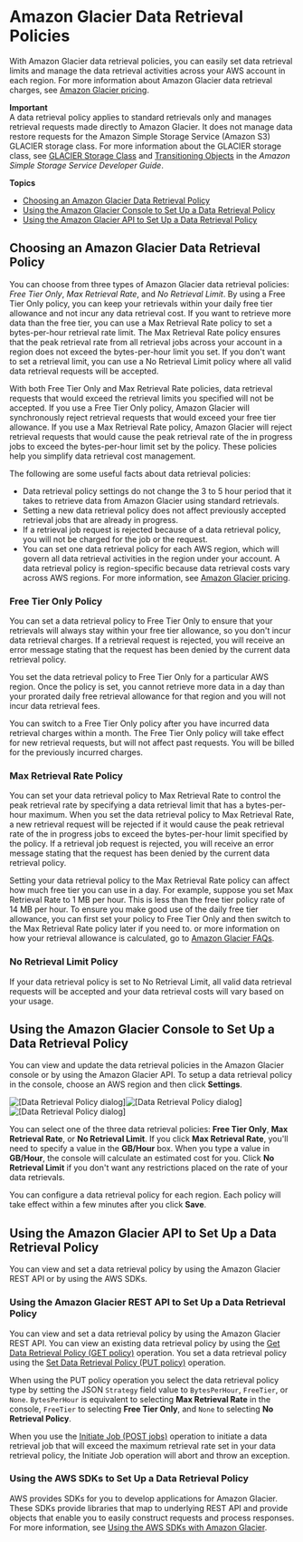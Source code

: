# Amazon Glacier Data Retrieval Policies<a name="data-retrieval-policy"></a>

 With Amazon Glacier data retrieval policies, you can easily set data retrieval limits and manage the data retrieval activities across your AWS account in each region\. For more information about Amazon Glacier data retrieval charges, see [Amazon Glacier pricing](https://aws.amazon.com/glacier/pricing/)\.

**Important**  
A data retrieval policy applies to standard retrievals only and manages retrieval requests made directly to Amazon Glacier\. It does not manage data restore requests for the Amazon Simple Storage Service \(Amazon S3\) GLACIER storage class\. For more information about the GLACIER storage class, see [GLACIER Storage Class](http://docs.aws.amazon.com/AmazonS3/latest/dev/storage-class-intro.html#sc-glacier) and [Transitioning Objects](http://docs.aws.amazon.com/AmazonS3/latest/dev/lifecycle-transition-general-considerations.html) in the *Amazon Simple Storage Service Developer Guide*\. 

**Topics**
+ [Choosing an Amazon Glacier Data Retrieval Policy](#data-retrieval-policy-details)
+ [Using the Amazon Glacier Console to Set Up a Data Retrieval Policy](#data-retrieval-policy-using-console)
+ [Using the Amazon Glacier API to Set Up a Data Retrieval Policy](#data-retrieval-policy-using-api)

## Choosing an Amazon Glacier Data Retrieval Policy<a name="data-retrieval-policy-details"></a>

You can choose from three types of Amazon Glacier data retrieval policies: *Free Tier Only*, *Max Retrieval Rate*, and *No Retrieval Limit*\. By using a Free Tier Only policy, you can keep your retrievals within your daily free tier allowance and not incur any data retrieval cost\. If you want to retrieve more data than the free tier, you can use a Max Retrieval Rate policy to set a bytes\-per\-hour retrieval rate limit\. The Max Retrieval Rate policy ensures that the peak retrieval rate from all retrieval jobs across your account in a region does not exceed the bytes\-per\-hour limit you set\. If you don't want to set a retrieval limit, you can use a No Retrieval Limit policy where all valid data retrieval requests will be accepted\. 

With both Free Tier Only and Max Retrieval Rate policies, data retrieval requests that would exceed the retrieval limits you specified will not be accepted\. If you use a Free Tier Only policy, Amazon Glacier will synchronously reject retrieval requests that would exceed your free tier allowance\. If you use a Max Retrieval Rate policy, Amazon Glacier will reject retrieval requests that would cause the peak retrieval rate of the in progress jobs to exceed the bytes\-per\-hour limit set by the policy\. These policies help you simplify data retrieval cost management\. 

The following are some useful facts about data retrieval policies:
+  Data retrieval policy settings do not change the 3 to 5 hour period that it takes to retrieve data from Amazon Glacier using standard retrievals\.
+ Setting a new data retrieval policy does not affect previously accepted retrieval jobs that are already in progress\. 
+  If a retrieval job request is rejected because of a data retrieval policy, you will not be charged for the job or the request\. 
+ You can set one data retrieval policy for each AWS region, which will govern all data retrieval activities in the region under your account\. A data retrieval policy is region\-specific because data retrieval costs vary across AWS regions\. For more information, see [Amazon Glacier pricing](https://aws.amazon.com/glacier/pricing/)\.

### Free Tier Only Policy<a name="data-retrieval-policy-free-tier-only"></a>

You can set a data retrieval policy to Free Tier Only to ensure that your retrievals will always stay within your free tier allowance, so you don't incur data retrieval charges\. If a retrieval request is rejected, you will receive an error message stating that the request has been denied by the current data retrieval policy\.

You set the data retrieval policy to Free Tier Only for a particular AWS region\. Once the policy is set, you cannot retrieve more data in a day than your prorated daily free retrieval allowance for that region and you will not incur data retrieval fees\. 

You can switch to a Free Tier Only policy after you have incurred data retrieval charges within a month\. The Free Tier Only policy will take effect for new retrieval requests, but will not affect past requests\. You will be billed for the previously incurred charges\. 

### Max Retrieval Rate Policy<a name="data-retrieval-policy-managed-max-retrieval-rate"></a>

You can set your data retrieval policy to Max Retrieval Rate to control the peak retrieval rate by specifying a data retrieval limit that has a bytes\-per\-hour maximum\. When you set the data retrieval policy to Max Retrieval Rate, a new retrieval request will be rejected if it would cause the peak retrieval rate of the in progress jobs to exceed the bytes\-per\-hour limit specified by the policy\. If a retrieval job request is rejected, you will receive an error message stating that the request has been denied by the current data retrieval policy\. 

Setting your data retrieval policy to the Max Retrieval Rate policy can affect how much free tier you can use in a day\. For example, suppose you set Max Retrieval Rate to 1 MB per hour\. This is less than the free tier policy rate of 14 MB per hour\. To ensure you make good use of the daily free tier allowance, you can first set your policy to Free Tier Only and then switch to the Max Retrieval Rate policy later if you need to\. or more information on how your retrieval allowance is calculated, go to [Amazon Glacier FAQs](https://aws.amazon.com/glacier/faqs/)\.

### No Retrieval Limit Policy<a name="data-retrieval-policy-no-retrieval-policy"></a>

 If your data retrieval policy is set to No Retrieval Limit, all valid data retrieval requests will be accepted and your data retrieval costs will vary based on your usage\. 

## Using the Amazon Glacier Console to Set Up a Data Retrieval Policy<a name="data-retrieval-policy-using-console"></a>

You can view and update the data retrieval policies in the Amazon Glacier console or by using the Amazon Glacier API\. To setup a data retrieval policy in the console, choose an AWS region and then click **Settings**\. 

![\[Data Retrieval Policy dialog\]](http://docs.aws.amazon.com/amazonglacier/latest/dev/images/gl-data-retrieval-policy.png)![\[Data Retrieval Policy dialog\]](http://docs.aws.amazon.com/amazonglacier/latest/dev/)![\[Data Retrieval Policy dialog\]](http://docs.aws.amazon.com/amazonglacier/latest/dev/)

You can select one of the three data retrieval policies: **Free Tier Only**, **Max Retrieval Rate**, or **No Retrieval Limit**\. If you click **Max Retrieval Rate**, you'll need to specify a value in the **GB/Hour** box\. When you type a value in **GB/Hour**, the console will calculate an estimated cost for you\. Click **No Retrieval Limit** if you don't want any restrictions placed on the rate of your data retrievals\. 

You can configure a data retrieval policy for each region\. Each policy will take effect within a few minutes after you click **Save**\. 

## Using the Amazon Glacier API to Set Up a Data Retrieval Policy<a name="data-retrieval-policy-using-api"></a>

 You can view and set a data retrieval policy by using the Amazon Glacier REST API or by using the AWS SDKs\.

### Using the Amazon Glacier REST API to Set Up a Data Retrieval Policy<a name="data-retrieval-policy-using-api-rest"></a>

You can view and set a data retrieval policy by using the Amazon Glacier REST API\. You can view an existing data retrieval policy by using the [Get Data Retrieval Policy \(GET policy\)](api-GetDataRetrievalPolicy.md) operation\. You set a data retrieval policy using the [Set Data Retrieval Policy \(PUT policy\)](api-SetDataRetrievalPolicy.md) operation\. 

When using the PUT policy operation you select the data retrieval policy type by setting the JSON `Strategy` field value to `BytesPerHour`, `FreeTier`, or `None`\. `BytesPerHour` is equivalent to selecting **Max Retrieval Rate** in the console, `FreeTier` to selecting **Free Tier Only**, and `None` to selecting **No Retrieval Policy**\.

When you use the [Initiate Job \(POST jobs\)](api-initiate-job-post.md) operation to initiate a data retrieval job that will exceed the maximum retrieval rate set in your data retrieval policy, the Initiate Job operation will abort and throw an exception\. 

### Using the AWS SDKs to Set Up a Data Retrieval Policy<a name="data-retrieval-policy-managed-using-api-sdk"></a>

AWS provides SDKs for you to develop applications for Amazon Glacier\. These SDKs provide libraries that map to underlying REST API and provide objects that enable you to easily construct requests and process responses\. For more information, see [Using the AWS SDKs with Amazon Glacier](using-aws-sdk.md)\. 